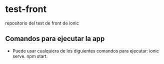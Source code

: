 # test-front
repositorio del test de front de ionic 

## Comandos para ejecutar la app
- Puede usar cualquiera de los diguientes comandos para ejecutar: 
 ionic serve.
 npm start.
